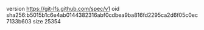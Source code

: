 version https://git-lfs.github.com/spec/v1
oid sha256:b5015b1c6e4ab0144382316abf0cdbea9ba816fd2295ca2d6f05c0ec7133b603
size 25354
